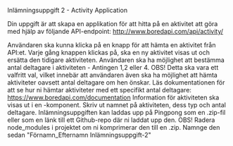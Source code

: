 Inlämningsuppgift 2 - Activity Application

 

Din uppgift är att skapa en applikation för att hitta på en aktivitet att göra med hjälp av följande API-endpoint: http://www.boredapi.com/api/activity/




Användaren ska kunna klicka på en knapp för att hämta en aktivitet från API:et. Varje gång knappen klickas på, ska en ny aktivitet visas ut och ersätta den tidigare aktiviteten.
Användaren ska ha möjlighet att bestämma antal deltagare i aktiviteten - Antingen 1,2 eller 4. OBS! Detta ska vara ett valfritt val, vilket innebär att användaren även ska ha möjlighet att hämta aktiviteter oavsett antal deltagare om hen önskar. Läs dokumentationen för att se hur ni hämtar aktiviteter med ett specifikt antal deltagare: https://www.boredapi.com/documentation
Information för aktiviteten ska visas ut i en <Activity>-komponent. Skriv ut namnet på aktiviteten, dess typ och antal deltagare.
Inlämningsuppgiften kan laddas upp på Pingpong som en .zip-fil eller som en länk till ett Github-repo där ni laddat upp den. OBS! Radera node_modules i projektet om ni komprimerar den till en .zip. Namnge den sedan "Förnamn_Efternamn Inlämningsuppgift-2"